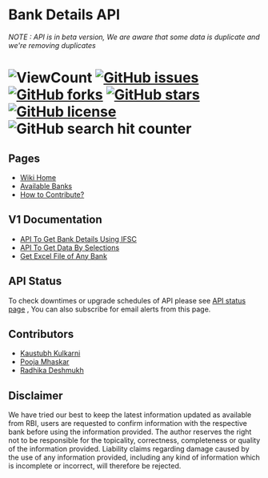 # Bank Details API
*NOTE : API is in beta version, We are aware that some data is duplicate and we're removing duplicates*



![ViewCount](https://views.whatilearened.today/views/github/kaustubhk24/Indian-Banks-Data.svg) [![GitHub issues](https://img.shields.io/github/issues/kaustubhk24/Indian-Banks-Data)](https://github.com/kaustubhk24/Indian-Banks-Data/issues)  [![GitHub forks](https://img.shields.io/github/forks/kaustubhk24/Indian-Banks-Data)](https://github.com/kaustubhk24/Indian-Banks-Data/network) [![GitHub stars](https://img.shields.io/github/stars/kaustubhk24/Indian-Banks-Data)](https://github.com/kaustubhk24/Indian-Banks-Data/stargazers) [![GitHub license](https://img.shields.io/github/license/kaustubhk24/Indian-Banks-Data)](https://github.com/kaustubhk24/Indian-Banks-Data/blob/master/License.txt) 
![GitHub search hit counter](https://img.shields.io/github/search/kaustubhk24/Indian-Banks-Data/Indian-Banks-Data)
===========================




## Pages

* [Wiki Home](https://github.com/kaustubhk24/Indian-Banks-Data/wiki)
* [Available Banks](https://github.com/kaustubhk24/Indian-Banks-Data/wiki/Available-Banks)
* [How to Contribute?](https://github.com/kaustubhk24/Indian-Banks-Data/wiki/How-to-Contribute%3F)

## V1 Documentation
* [API To Get Bank Details Using IFSC](https://github.com/kaustubhk24/Indian-Banks-Data/wiki/V1-Documentation#1--api-to-get-bank-details-using-ifsc)
* [API To Get Data By Selections](https://github.com/kaustubhk24/Indian-Banks-Data/wiki/V1-Documentation#2-api-to-get-data-by-selections)
* [Get Excel File of Any Bank](https://github.com/kaustubhk24/Indian-Banks-Data/wiki/V1-Documentation#3--get-excel-file-of-any-bank)

## API Status
To check downtimes or upgrade schedules of API please see [API status page](https://status.justinclicks.com/incident.html?n=IFSC%20Bank%20API) , You can also subscribe for email alerts from this page.


## Contributors 
* [Kaustubh Kulkarni](https://github.com/kaustubhk24)
* [Pooja Mhaskar](https://github.com/poojamhaskar)
* [Radhika Deshmukh](https://github.com/radhikadeshmukh107)

## Disclaimer
 We have tried our best to keep the latest information updated as available from RBI, users are requested to confirm information with the respective bank before using the information provided. The author reserves the right not to be responsible for the topicality, correctness, completeness or quality of the information provided. Liability claims regarding damage caused by the use of any information provided, including any kind of information which is incomplete or incorrect, will therefore be rejected.
